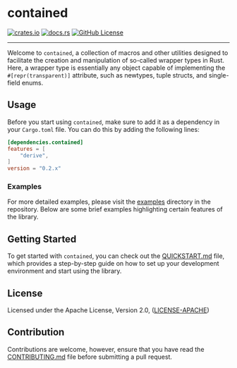 # contained

[![crates.io](https://img.shields.io/crates/v/contained?style=for-the-badge&logo=rust)](https://crates.io/crates/contained)
[![docs.rs](https://img.shields.io/docsrs/contained?style=for-the-badge&logo=docs.rs)](https://docs.rs/contained)
[![GitHub License](https://img.shields.io/github/license/fl03/contained?style=for-the-badge&logo=github)](./LICENSE)

***

Welcome to `contained`, a collection of macros and other utilities designed to facilitate the creation and manipulation of so-called wrapper types in Rust. Here, a wrapper type is essentially any object capable of implementing the `#[repr(transparent)]` attribute, such as newtypes, tuple structs, and single-field enums.

## Usage

Before you start using `contained`, make sure to add it as a dependency in your `Cargo.toml` file. You can do this by adding the following lines:

```toml
[dependencies.contained]
features = [
    "derive",
]
version = "0.2.x"
```

### Examples

For more detailed examples, please visit the [examples](https://github.com/FL03/contained/tree/main/contained/examples) directory in the repository. Below are some brief examples highlighting certain features of the library.

## Getting Started

To get started with `contained`, you can check out the [QUICKSTART.md](QUICKSTART.md) file, which provides a step-by-step guide on how to set up your development environment and start using the library.

## License

Licensed under the Apache License, Version 2.0, ([LICENSE-APACHE](http://www.apache.org/licenses/LICENSE-2.0))

## Contribution

Contributions are welcome, however, ensure that you have read the [CONTRIBUTING.md](CONTRIBUTING.md) file before submitting a pull request.

